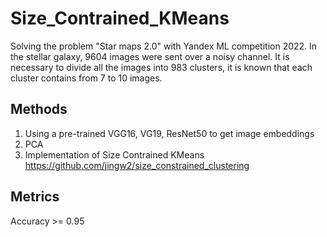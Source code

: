 # Size_Contrained_KMeans
Solving the problem "Star maps 2.0" with Yandex ML competition 2022. In the stellar galaxy, 9604 images were sent over a noisy channel. It is necessary to divide all the images into 983 clusters, it is known that each cluster contains from 7 to 10 images.
## Methods
1. Using a pre-trained VGG16, VG19, ResNet50 to get image embeddings
2. PCA
3. Implementation of Size Contrained KMeans https://github.com/jingw2/size_constrained_clustering
## Metrics
Accuracy >= 0.95

